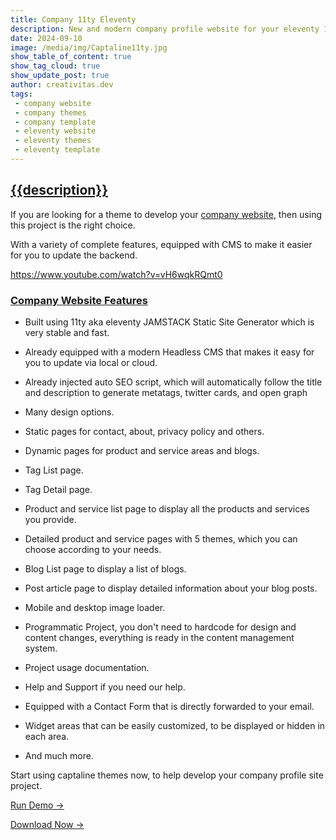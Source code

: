 ```yaml
---
title: Company 11ty Eleventy
description: New and modern company profile website for your eleventy 11ty project.
date: 2024-09-10
image: /media/img/Captaline11ty.jpg
show_table_of_content: true
show_tag_cloud: true
show_update_post: true
author: creativitas.dev
tags:
 - company website
 - company themes
 - company template
 - eleventy website
 - eleventy themes
 - eleventy template
---
```

## [{{description}}]({{page.url}})

If you are looking for a theme to develop your [company website]({{page.url}}), then using this project is the right choice.

With a variety of complete features, equipped with CMS to make it easier for you to update the backend.

https://www.youtube.com/watch?v=vH6wqkRQmt0

### [Company Website Features]({{page.url}})

+ Built using 11ty aka eleventy JAMSTACK Static Site Generator which is very stable and fast.

+ Already equipped with a modern Headless CMS that makes it easy for you to update via local or cloud.

+ Already injected auto SEO script, which will automatically follow the title and description to generate metatags, twitter cards, and open graph

+ Many design options.

+ Static pages for contact, about, privacy policy and others.

+ Dynamic pages for product and service areas and blogs.

+ Tag List page.

+ Tag Detail page.

+ Product and service list page to display all the products and services you provide.

+ Detailed product and service pages with 5 themes, which you can choose according to your needs.

+ Blog List page to display a list of blogs.

+ Post article page to display detailed information about your blog posts.

+ Mobile and desktop image loader.

+ Programmatic Project, you don't need to hardcode for design and content changes, everything is ready in the content management system.

+ Project usage documentation.

+ Help and Support if you need our help.

+ Equipped with a Contact Form that is directly forwarded to your email.

+ Widget areas that can be easily customized, to be displayed or hidden in each area.

+ And much more.

Start using captaline themes now, to help develop your company profile site project.

[Run Demo →](https://captaline.page.dev)

[Download Now →](https://creativitaz.gumroad.com/l/captaline11ty)
